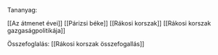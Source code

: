 Tananyag:

[[Az átmenet évei]]
[[Párizsi béke]]
[[Rákosi korszak]]
[[Rákosi korszak gazgaságpolitikája]]

Összefoglalás:
[[Rákosi korszak összefogallás]]

